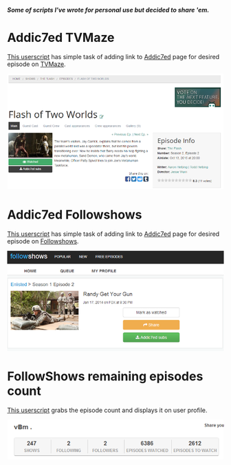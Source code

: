 

***Some of scripts I've wrote for personal use but decided to share 'em.***

# Addic7ed TVMaze

[This userscript](addic7ed.tvmaze.user.js) has simple task of adding link to [Addic7ed](http://www.addic7ed.com/) page for desired episode on [TVMaze](http://www.tvmaze.com/).


![Addic7ed TVmaze](img/tvmaze.png "Addic7ed TVMaze")

# Addic7ed Followshows

[This userscript](addic7ed.followshows.user.js) has simple task of adding link to [Addic7ed](http://www.addic7ed.com/) page for desired episode on [Followshows](http://followshows.com/).


![Addic7ed Followshows](img/addic7ed.png "Addic7ed Followshows")

# FollowShows remaining episodes count

[This userscript](remaining.episodes.followshows.user.js) grabs the episode count and displays it on user profile.

![FollowShows episode counter](img/count.png "FollowShows Episode counter")
